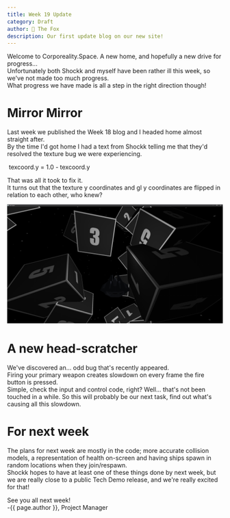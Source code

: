 ```yaml
---
title: Week 19 Update
category: Draft
author: 🦊 The Fox
description: Our first update blog on our new site!
---
```


Welcome to Corporeality.Space. A new home, and hopefully a new drive for progress...  
Unfortunately both Shockk and myself have been rather ill this week, so we've not made too much progress.  
What progress we have made is all a step in the right direction though!

# Mirror Mirror

Last week we published the Week 18 blog and I headed home almost straight after.  
By the time I'd got home I had a text from Shockk telling me that they'd resolved the texture bug we were experiencing.

​    texcoord.y = 1.0 - texcoord.y

That was all it took to fix it.  
It turns out that the texture y coordinates and gl y coordinates are flipped in relation to each other, who knew?

![FIXED CUBES!](/assets/img/week-19/cube_fix.png)

# A new head-scratcher

We've discovered an... odd bug that's recently appeared.  
Firing your primary weapon creates slowdown on every frame the fire button is pressed.  
Simple, check the input and control code, right? Well... that's not been touched in a while. So this will probably be our next task, find out what's causing all this slowdown.

#  For next week

The plans for next week are mostly in the code; more accurate collision models, a representation of health on-screen and having ships spawn in random locations when they join/respawn.  
Shockk hopes to have at least one of these things done by next week, but we are really close to a public Tech Demo release, and we're really excited for that!



See you all next week!  
-{{ page.author }}, Project Manager  


